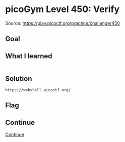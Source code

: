 # picoGym Level 450: Verify
Source: https://play.picoctf.org/practice/challenge/450

## Goal


## What I learned
```

```

## Solution
```
https://webshell.picoctf.org/

```

## Flag


## Continue
[Continue](./picoGym0450.md)
